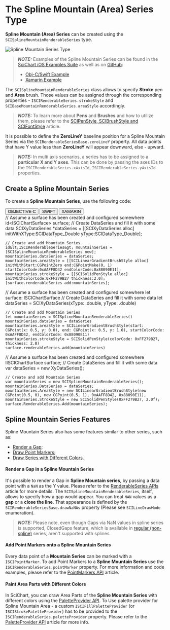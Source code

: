# The Spline Mountain (Area) Series Type
**Spline Mountain (Area) Series** can be created using the `SCISplineMountainRenderableSeries` type.

![Spline Mountain Series Type](img/chart-types-2d/spline-mountain-chart.png)

> **_NOTE:_** Examples of the Spline Mountain Series can be found in the [SciChart iOS Examples Suite](https://www.scichart.com/examples/ios-chart/) as well as on [GitHub](https://github.com/ABTSoftware/SciChart.iOS.Examples):
>
> - [Obj-C/Swift Example](https://www.scichart.com/example/ios-chart/ios-spline-mountain-chart/)
> - [Xamarin Example](https://www.scichart.com/example/xamarin-chart/xamarin-spline-mountain-chart-example/)

The `SCISplineMountainRenderableSeries` class allows to specify **Stroke** pen and **Area** brush. Those values can be assigned through the corresponding properties - `ISCIRenderableSeries.strokeStyle` and `SCIBaseMountainRenderableSeries.areaStyle` accordingly.

> **_NOTE:_** To learn more about **Pens** and **Brushes** and how to utilize them, please refer to the [SCIPenStyle, SCIBrushStyle and SCIFontStyle](scipenstyle-scibrushstyle-and-scifontstyle.html) article.

It is possible to define the **ZeroLineY** baseline position for a Spline Mountain Series via the `SCIRenderableSeriesBase.zeroLineY` property. All data points that have Y value less than **ZeroLineY** will appear downward, else - upward.

> **_NOTE:_** In multi axis scenarios, a series has to be assigned to a **particular X and Y axes**. This can be done by passing the axes IDs to the `ISCIRenderableSeries.xAxisId`, `ISCIRenderableSeries.yAxisId` properties.

## Create a Spline Mountain Series
To create a **Spline Mountain Series**, use the following code:

<div class="code-snippet-tabs">
  <button class="code-snippet-tab" onclick="showCodeFor(event, 'objectivec')">OBJECTIVE-C</button>
  <button class="code-snippet-tab" onclick="showCodeFor(event, 'swift')">SWIFT</button>
  <button class="code-snippet-tab" onclick="showCodeFor(event, 'cs')">XAMARIN</button>
</div>
<div class="code-snippet" id="objectivec">
    // Assume a surface has been created and configured somewhere
    id&lt;ISCIChartSurface&gt; surface;
    // Create DataSeries and fill it with some data
    SCIXyDataSeries *dataSeries = [[SCIXyDataSeries alloc] initWithXType:SCIDataType_Double yType:SCIDataType_Double];

    // Create and add Mountain Series
    id&lt;ISCIRenderableSeries&gt; mountainSeries = [SCISplineMountainRenderableSeries new];
    mountainSeries.dataSeries = dataSeries;
    mountainSeries.areaStyle = [[SCILinearGradientBrushStyle alloc] initWithStart:CGPointZero end:CGPointMake(0, 1) startColorCode:0xAAFF8D42 endColorCode:0x88090E11];
    mountainSeries.strokeStyle = [[SCISolidPenStyle alloc] initWithColorCode:0xFF279B27 thickness:2.0];
    [surface.renderableSeries add:mountainSeries];
</div>
<div class="code-snippet" id="swift">
    // Assume a surface has been created and configured somewhere
    let surface: ISCIChartSurface
    // Create DataSeries and fill it with some data
    let dataSeries = SCIXyDataSeries(xType: .double, yType: .double)

    // Create and add Mountain Series
    let mountainSeries = SCISplineMountainRenderableSeries()
    mountainSeries.dataSeries = dataSeries
    mountainSeries.areaStyle = SCILinearGradientBrushStyle(start: CGPoint(x: 0.5, y: 0.0), end: CGPoint(x: 0.5, y: 1.0), startColorCode: 0xAAFF8D42, endColorCode: 0x88090E11)
    mountainSeries.strokeStyle = SCISolidPenStyle(colorCode: 0xFF279B27, thickness: 2.0)
    surface.renderableSeries.add(mountainSeries)
</div>
<div class="code-snippet" id="cs">
    // Assume a surface has been created and configured somewhere
    IISCIChartSurface surface;
    // Create DataSeries and fill it with some data
    var dataSeries = new XyDataSeries<double, double>();
    
    // Create and add Mountain Series
    var mountainSeries = new SCISplineMountainRenderableSeries();
    mountainSeries.DataSeries = dataSeries;
    mountainSeries.AreaStyle = new SCILinearGradientBrushStyle(new CGPoint(0.5, 0), new CGPoint(0.5, 1), 0xAAFF8D42, 0x88090E11),
    mountainSeries.StrokeStyle = new SCISolidPenStyle(0xFF279B27, 2.0f);
    surface.RenderableSeries.Add(mountainSeries);
</div>

## Spline Mountain Series Features
Spline Mountain Series also has some features similar to other series, such as:
- [Render a Gap](#render-a-gap-in-a-spline-mountain-series);
- [Draw Point Markers](#add-point-markers-onto-a-spline-mountain-series);
- [Draw Series with Different Colors](#paint-area-parts-with-different-colors).

#### Render a Gap in a Spline Mountain Series
It's possible to render a Gap in **Spline Mountain series**, by passing a data point with a `NaN` as the Y value. Please refer to the [RenderableSeries APIs](renderableseries-apis.html#adding-a-gap-onto-a-renderableseries) article for more details. The `SCISplineMountainRenderableSeries`, itself, allows to specify how a gap would appear. You can treat `NAN` values as a **gap** or a **close the line**. That appearance is defined by the `SCIRenderableSeriesBase.drawNaNAs` property (Please see `SCILineDrawMode` enumeration).

> **_NOTE:_** Please note, even though Gaps via NaN values in spline series is supported, ClosedGaps feature, which is available in [regular (non-spline)](2d-chart-types---mountain-area-series.html) series, aren't supported with splines.

#### Add Point Markers onto a Spline Mountain Series
Every data point of a **Mountain Series** can be marked with a `ISCIPointMarker`. To add Point Markers to a **Spline Mountain Series** use the `ISCIRenderableSeries.pointMarker` property. For more information and code examples, please refer to the [PointMarkers API](pointmarker-api.html) article.

#### Paint Area Parts with Different Colors
In SciChart, you can draw Area Parts of the **Spline Mountain Series** with different colors using the [PaletteProvider API](paletteprovider-api.html). 
To Use palette provider for Spline Mountain Area - a custom `ISCIFillPaletteProvider` (or `ISCIStrokePaletteProvider`) has to be provided to the `ISCIRenderableSeries.paletteProvider` property. Please refer to the [PaletteProvider API](paletteprovider-api.html) article for more info.